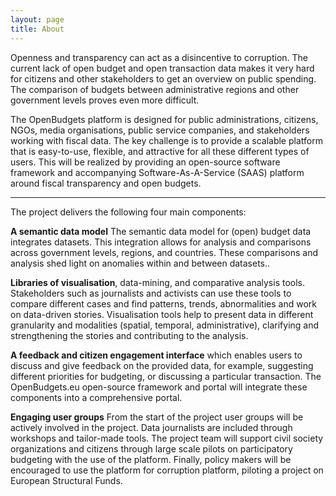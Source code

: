 ```yaml
---
layout: page
title: About
---
```

Openness and transparency can act as a disincentive to corruption. The current lack of open budget and open transaction data makes it very hard for citizens and other stakeholders to get an overview on public spending. The comparison of budgets between administrative regions and other government levels proves even more difficult.  

The OpenBudgets platform is designed for public administrations, citizens, NGOs, media organisations, public service companies, and stakeholders working with fiscal data. The key challenge is to provide a scalable platform that is easy-to-use, flexible, and attractive for all these different types of users. This will be realized by providing an open-source software framework and accompanying Software-As-A-Service (SAAS) platform around fiscal transparency and open budgets.  

***

The project delivers the following four main components:

**A semantic data model** The semantic data model for (open) budget data integrates datasets. This integration allows for analysis and comparisons across government levels, regions, and countries. These comparisons and analysis shed light on anomalies within and between datasets..

**Libraries of visualisation**, data-mining, and comparative analysis tools. Stakeholders such as journalists and activists can use these tools to compare different cases and find patterns, trends, abnormalities and work on data-driven stories. Visualisation tools help to present data in different granularity and modalities (spatial, temporal, administrative), clarifying and strengthening the stories and contributing to the analysis.

**A feedback and citizen engagement interface** which enables users to discuss and give feedback on the provided data, for example, suggesting different priorities for budgeting, or discussing a particular transaction. The OpenBudgets.eu open-source framework and portal will integrate these components into a comprehensive portal.

**Engaging user groups**
From the start of the project user groups will be actively involved in the project. Data journalists are included through workshops and tailor-made tools. The project team will support civil society organizations and citizens through large scale pilots on participatory budgeting with the use of the platform. Finally, policy makers will be encouraged to use the platform for corruption platform, piloting a project on European Structural Funds.